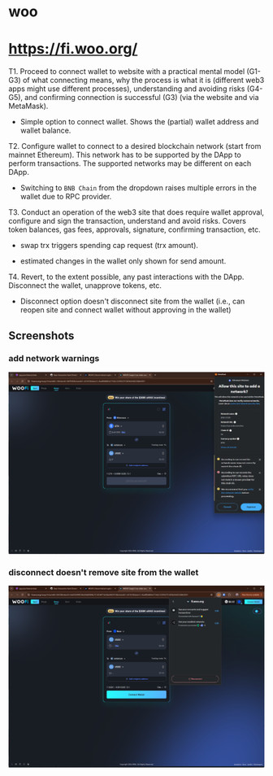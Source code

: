 # woo
# https://fi.woo.org/

T1. Proceed to connect wallet to website with a practical mental model (G1-G3) of what connecting means, why the process is what it is (different web3 apps might use different processes), understanding and avoiding risks (G4-G5), and confirming connection is successful (G3) (via the website and via MetaMask).

- Simple option to connect wallet. Shows the (partial) wallet address and wallet balance.

T2. Configure wallet to connect to a desired blockchain network (start from mainnet Ethereum). This network has to be supported by the DApp to perform transactions. The supported networks may be different on each DApp.

- Switching to `BNB Chain` from the dropdown raises multiple errors in the wallet due to RPC provider.

T3. Conduct an operation of the web3 site that does require wallet approval, configure and sign the transaction, understand and avoid risks. Covers token balances, gas fees, approvals, signature, confirming transaction, etc.

- swap trx triggers spending cap request (trx amount).

- estimated changes in the wallet only shown for send amount.


T4. Revert, to the extent possible, any past interactions with the DApp. Disconnect the wallet, unapprove tokens, etc. 

- Disconnect option doesn't disconnect site from the wallet (i.e., can reopen site and connect wallet without approving in the wallet)

## Screenshots
### add network warnings
![wallet](image-127.png)

### disconnect doesn't remove site from the wallet
![wallet](image-128.png)
